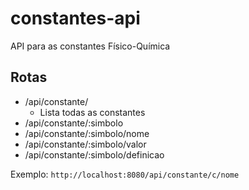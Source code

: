 # constantes-api
API para as constantes Físico-Química

## Rotas

- /api/constante/
  + Lista todas as constantes
- /api/constante/:simbolo
- /api/constante/:simbolo/nome
- /api/constante/:simbolo/valor
- /api/constante/:simbolo/definicao

Exemplo: `http://localhost:8080/api/constante/c/nome`
